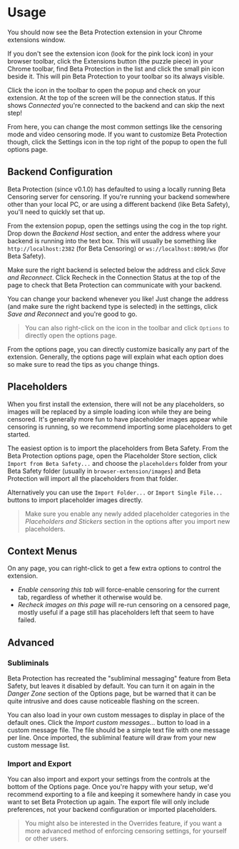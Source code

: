 # Usage

You should now see the Beta Protection extension in your Chrome extensions window. 

If you don't see the extension icon (look for the pink lock icon) in your browser toolbar, click the Extensions button (the puzzle piece) in your Chrome toolbar, find Beta Protection in the list and click the small pin icon beside it. This will pin Beta Protection to your toolbar so its always visible.

Click the icon in the toolbar to open the popup and check on your extension. At the top of the screen will be the connection status. If this shows *Connected* you're connected to the backend and can skip the next step!

<ImageZoom 
  src="/beta-protection/assets/chrome_popup.jpg" 
  :border="true" 
  width="300"
/>

From here, you can change the most common settings like the censoring mode and video censoring mode. If you want to customize Beta Protection though, click the Settings icon in the top right of the popup to open the full options page.

## Backend Configuration

Beta Protection (since v0.1.0) has defaulted to using a locally running Beta Censoring server for censoring. If you're running your backend somewhere other than your local PC, or are using a different backend (like Beta Safety), you'll need to quickly set that up.

From the extension popup, open the settings using the cog in the top right. Drop down the *Backend Host* section, and enter the address where your backend is running into the text box. This will usually be something like `http://localhost:2382` (for Beta Censoring) or `ws://localhost:8090/ws` (for Beta Safety).

Make sure the right backend is selected below the address and click *Save and Reconnect*. Click Recheck in the Connection Status at the top of the page to check that Beta Protection can communicate with your backend.

<Note type="info">

You can change your backend whenever you like! Just change the address (and make sure the right backend type is selected) in the settings, click *Save and Reconnect* and you're good to go.

</Note>

> You can also right-click on the icon in the toolbar and click `Options` to directly open the options page.

From the options page, you can directly customize basically any part of the extension. Generally, the options page will explain what each option does so make sure to read the tips as you change things.

## Placeholders

When you first install the extension, there will not be any placeholders, so images will be replaced by a simple loading icon while they are being censored. It's generally more fun to have placeholder images appear while censoring is running, so we recommend importing some placeholders to get started.

The easiest option is to import the placeholders from Beta Safety. From the Beta Protection options page, open the Placeholder Store section, click `Import from Beta Safety...` and choose the `placeholders` folder from your Beta Safety folder (usually in `browser-extension/images`) and Beta Protection will import all the placeholders from that folder.

Alternatively you can use the `Import Folder...` or `Import Single File...` buttons to import placeholder images directly.

> Make sure you enable any newly added placeholder categories in the _Placeholders and Stickers_ section in the options after you import new placeholders.

## Context Menus

On any page, you can right-click to get a few extra options to control the extension. 

- *Enable censoring this tab* will force-enable censoring for the current tab, regardless of whether it otherwise would be. 
- *Recheck images on this page* will re-run censoring on a censored page, mostly useful if a page still has placeholders left that seem to have failed.

## Advanced

### Subliminals

Beta Protection has recreated the "subliminal messaging" feature from Beta Safety, but leaves it disabled by default. You can turn it on again in the *Danger Zone* section of the Options page, but be warned that it can be quite intrusive and does cause noticeable flashing on the screen.

You can also load in your own custom messages to display in place of the default ones. Click the *Import custom messages...* button to load in a custom message file. The file should be a simple text file with one message per line. Once imported, the subliminal feature will draw from your new custom message list.

### Import and Export

You can also import and export your settings from the controls at the bottom of the Options page. Once you're happy with your setup, we'd recommend exporting to a file and keeping it somewhere handy in case you want to set Beta Protection up again. The export file will only include preferences, not your backend configuration or imported placeholders.

> You might also be interested in the Overrides feature, if you want a more advanced method of enforcing censoring settings, for yourself or other users.

